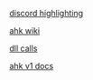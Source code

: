 [discord highlighting](https://gist.github.com/kkrypt0nn/a02506f3712ff2d1c8ca7c9e0aed7c06)

[ahk wiki](https://autohotkey.wiki/)

[dll calls](https://docs.microsoft.com/en-us/windows/win32/api/)

[ahk v1 docs](https://www.autohotkey.com/docs/Tutorial.htm)
